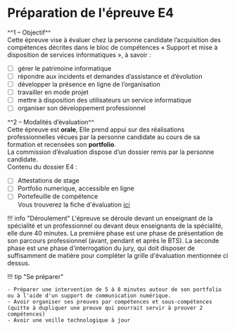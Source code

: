 # Préparation de l'épreuve E4

^^1 – Objectif^^<br />
Cette épreuve vise à évaluer chez la personne candidate l’acquisition des compétences décrites dans le bloc de compétences « Support et mise à disposition de services informatiques », à savoir :<br />
- [ ] gérer le patrimoine informatique <br />
- [ ] répondre aux incidents et demandes d’assistance et d’évolution <br />
- [ ] développer la présence en ligne de l’organisation <br />
- [ ] travailler en mode projet <br />
- [ ] mettre à disposition des utilisateurs un service informatique <br />
- [ ] organiser son développement professionnel<br />

^^2 – Modalités d’évaluation^^<br />
Cette épreuve est **orale**, Elle prend appui sur des réalisations professionnelles vécues par la personne candidate au cours de sa formation et recensées son **portfolio**. <br />
La commission d’évaluation dispose d’un dossier remis par la personne candidate.<br />
Contenu du dossier E4 :<br />
- [ ] Attestations de stage<br />
- [ ] Portfolio numerique, accessible en ligne<br />
- [ ] Portefeuille de compétence<br />
Vous trouverez la fiche d'évaluation [ici](./data/EvaluationE4.pdf)

!!! info "Déroulement"
    L'épreuve se déroule devant un enseignant de la spécialité et un professionnel ou devant deux enseignants de la spécialité, elle dure 40 minutes. La première phase est une phase de présentation de son parcours professionnel (avant, pendant et après le BTS). La seconde phase est une phase d'interrogation du jury, qui doit disposer de suffisamment de matière pour compléter la grille d'évaluation mentionnée ci dessus.

!!! tip "Se préparer"

    - Préparer une intervention de 5 à 8 minutes autour de son portfolio ou à l'aide d'un support de communication numérique.
    - Avoir organiser ses preuves par compétences et sous-compétences (quitte à dupliquer une preuve qui pourrait servir à prouver 2 compétences) 
    - Avoir une veille technologique à jour
